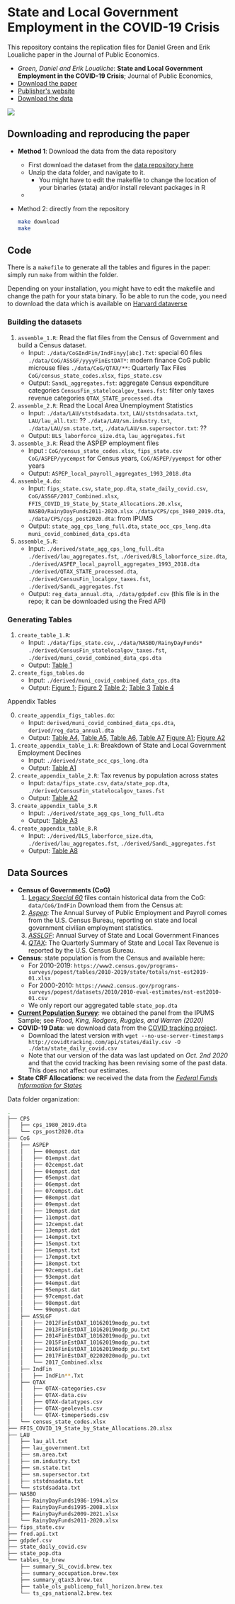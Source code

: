 # State and Local Government Employment in the COVID-19 Crisis

This repository contains the replication files for Daniel Green and Erik Loualiche paper in the Journal of Public Economics.

+ *Green, Daniel and Erik Loualiche*: **State and Local Government Employment in the COVID-19 Crisis**;  Journal of Public Economics, 
+ [Download the paper](https://loualiche.gitlab.io/www/docs/munis_covid_GL.pdf)
+ [Publisher's website](https://doi.org/10.1016/j.jpubeco.2020.104321)
+ [Download the data](https://doi.org/10.7910/DVN/F9TYAI)


![](output/figures/cares_logpop_rf_no_controls@2x.png)



## Downloading and reproducing the paper

+ **Method 1**: Download the data from the data repository
  + First download the dataset from the [data repository here](https://doi.org/10.7910/DVN/F9TYAI)
  + Unzip the data folder, and navigate to it.
    - You might have to edit the makefile to change the location of your binaries (stata) and/or install relevant packages in R
  + 

+ Method 2: directly from the repository
  ```bash
  make download
  make
  ```




## Code

There is a `makefile` to generate all the tables and figures in the paper: simply run `make` from within the folder. 

Depending on your installation, you might have to edit the makefile and change the path for your stata binary. 
To be able to run the code, you need to download the data which is available on [Harvard dataverse](https://doi.org/10.7910/DVN/F9TYAI)



### Building the datasets

1. `assemble_1.R`: Read the flat files from the Census of Government and build a Census dataset. 
   + Input:  `./data/CoGIndFin/IndFinyy[abc].Txt`: special 60 files
             `./data/CoG/ASSGF/yyyyFinEstDAT*`: modern finance CoG public microuse files
             `./data/CoG/QTAX/**`: Quarterly Tax Files
             `CoG/census_state_codes.xlsx`, `fips_state.csv`
   + Output: `SandL_aggregates.fst`: aggregate Census expenditure categories
             `CensusFin_statelocalgov_taxes.fst`: filter only taxes revenue categories
             `QTAX_STATE_processed.dta`
2. `assemble_2.R`: Read the Local Area Unemployment Statistics
   + Input: `./data/LAU/ststdsadata.txt`, `LAU/ststdnsadata.txt`, `LAU/lau_all.txt`: ??
            `./data/LAU/sm.industry.txt`, `./data/LAU/sm.state.txt`, `./data/LAU/sm.supersector.txt`: ??
   + Output: `BLS_laborforce_size.dta`, `lau_aggregates.fst`
3. `assemble_3.R`: Read the ASPEP employment files
   + Input : `CoG/census_state_codes.xlsx`, `fips_state.csv`
             `CoG/ASPEP/yycempst` for Census years, `CoG/ASPEP/yyempst` for other years
   + Output: `ASPEP_local_payroll_aggregates_1993_2018.dta`
4. `assemble_4.do`: 
   + Input: `fips_state.csv`, `state_pop.dta`,  `state_daily_covid.csv`, 
            `CoG/ASSGF/2017_Combined.xlsx`, 
            `FFIS_COVID_19_State_by_State_Allocations.20.xlsx`, `NASBO/RainyDayFunds2011-2020.xlsx`
            `./data/CPS/cps_1980_2019.dta`, `./data/CPS/cps_post2020.dta`: from IPUMS
   + Output: `state_agg_cps_long_full.dta`, `state_occ_cps_long.dta`
             `muni_covid_combined_data_cps.dta`
5. `assemble_5.R`: 
   + Input: `./derived/state_agg_cps_long_full.dta`
            `./derived/lau_aggregates.fst`, `./derived/BLS_laborforce_size.dta`, 
            `./derived/ASPEP_local_payroll_aggregates_1993_2018.dta`
            `./derived/QTAX_STATE_processed.dta`,
            `./derived/CensusFin_localgov_taxes.fst`, `./derived/SandL_aggregates.fst`
   + Output: `reg_data_annual.dta`, 
             `./data/gdpdef.csv` (this file is in the repo; it can be downloaded using the Fred API)


### Generating Tables

1. `create_table_1.R`: 
   + Input: `./data/fips_state.csv`,  `./data/NASBO/RainyDayFunds*`
            `./derived/CensusFin_statelocalgov_taxes.fst`, `./derived/muni_covid_combined_data_cps.dta`
   + Output: [Table 1](./output/tables/summary_SL_covid.tex)
2. `create_figs_tables.do`
   + Input: `./derived/muni_covid_combined_data_cps.dta`
   + Output: [Figure 1](output/figures/cares_logpop_fs.pdf); [Figure 2](output/figures/cares_logpop_rf_no_controls.pdf)
             [Table 2](output/tables/muniLaidoffCovidDiff.tex); [Table 3](output/tables/cares_laidoff_IV.tex)
             [Table 4](output/tables/stateLaidOff_rainyday.tex)


Appendix Tables

0. `create_appendix_figs_tables.do`: 
   + Input: `derived/muni_covid_combined_data_cps.dta`, `derived/reg_data_annual.dta`
   + Output: [Table A4](output/appendix/tables/muniLaidoffCovidDiff_state_and_local.tex), [Table A5](output/appendix/tables/muniLaidoffRobustness.tex), [Table A6](output/appendix/tables/april_thru_august_combined.tex), [Table A7](output/appendix/tables/muniEmployPanel.tex)
             [Figure A1](output/appendix/figures/muni_laidofffrac_salestax_april2020-eps-converted-to.pdf); [Figure A2](output/appendix/figures/cares_formula.pdf)
1. `create_appendix_table_1.R`: Breakdown of State and Local Government Employment Declines
   + Input: `./derived/state_occ_cps_long.dta`
   + Output: [Table A1](./output/appendix/tables/summary_occupation.tex)
2. `create_appendix_table_2.R`: Tax revenus by population across states
   + Input: `data/fips_state.csv`, `data/state_pop.dta`, 
            `./derived/CensusFin_statelocalgov_taxes.fst`            
   + Output: [Table A2](./output/appendix/tables/summary_qtax3.tex)
3. `create_appendix_table_3.R`
   + Input: `./derived/state_agg_cps_long_full.dta`
   + Output: [Table A3](./output/appendix/tables/ts_cps_national2.tex)
4. `create_appendix_table_8.R`
   + Input: `./derived/BLS_laborforce_size.dta`, `./derived/lau_aggregates.fst`, 
            `./derived/SandL_aggregates.fst`
   + Output: [Table A8](./output/appendix/tables/table_ols_publicemp_full_horizon.tex)



## Data Sources

+ **Census of Governments (CoG)**
  1. [Legacy *Special 60*](https://www.census.gov/programs-surveys/gov-finances/data/historical-data.html) files contain historical data from the CoG: `data/CoG/IndFin`
      Download them from the Census at: 
  2. [*Aspep*](https://www.census.gov/programs-surveys/apes.html): The Annual Survey of Public Employment and Payroll comes from the U.S. Census Bureau, reporting on state and local government civilian employment statistics.  
  3. [*ASSLGF*](https://www.census.gov/programs-surveys/state.html): Annual Survey of State and Local Government Finances 
  4. [*QTAX*](https://www.census.gov/programs-surveys/qtax.html): The Quarterly Summary of State and Local Tax Revenue is reported by the U.S. Census Bureau. 
+ **Census**: state population is from the Census and available here: 
  + For 2010-2019: `https://www2.census.gov/programs-surveys/popest/tables/2010-2019/state/totals/nst-est2019-01.xlsx`
  + For 2000-2010: `https://www2.census.gov/programs-surveys/popest/datasets/2010/2010-eval-estimates/nst-est2010-01.csv`
  + We only report our aggregated table `state_pop.dta`
+ [**Current Population Survey**](https://cps.ipums.org/cps/): we obtained the panel from the IPUMS Sample; see *Flood, King, Rodgers, Ruggles, and Warren (2020)*
+ **COVID-19 Data**: we download data from the [COVID tracking project](https://covidtracking.com).
  - Download the latest version with `wget --no-use-server-timestamps http://covidtracking.com/api/states/daily.csv -O  ./data/state_daily_covid.csv`  
  - Note that our version of the data was last updated on *Oct. 2nd 2020* and that the covid tracking has been revising some of the past data. This does not affect our estimates.
+ **State CRF Allocations**: we received the data from the [*Federal Funds Information for States*](https://ffis.org)


Data folder organization:
```bash
.
├── CPS
│   ├── cps_1980_2019.dta
│   └── cps_post2020.dta
├── CoG
│   ├── ASPEP
│   │   ├── 00empst.dat
│   │   ├── 01empst.dat
│   │   ├── 02cempst.dat
│   │   ├── 04empst.dat
│   │   ├── 05empst.dat
│   │   ├── 06empst.dat
│   │   ├── 07cempst.dat
│   │   ├── 08empst.dat
│   │   ├── 09empst.dat
│   │   ├── 10empst.dat
│   │   ├── 11empst.dat
│   │   ├── 12cempst.dat
│   │   ├── 13empst.dat
│   │   ├── 14empst.txt
│   │   ├── 15empst.txt
│   │   ├── 16empst.txt
│   │   ├── 17empst.txt
│   │   ├── 18empst.txt
│   │   ├── 92cempst.dat
│   │   ├── 93empst.dat
│   │   ├── 94empst.dat
│   │   ├── 95empst.dat
│   │   ├── 97cempst.dat
│   │   ├── 98empst.dat
│   │   └── 99empst.dat
│   ├── ASSLGF
│   │   ├── 2012FinEstDAT_10162019modp_pu.txt
│   │   ├── 2013FinEstDAT_10162019modp_pu.txt
│   │   ├── 2014FinEstDAT_10162019modp_pu.txt
│   │   ├── 2015FinEstDAT_10162019modp_pu.txt
│   │   ├── 2016FinEstDAT_10162019modp_pu.txt
│   │   ├── 2017FinEstDAT_02202020modp_pu.txt
│   │   └── 2017_Combined.xlsx
│   ├── IndFin
│   │   ├── IndFin**.Txt
│   ├── QTAX
│   │   ├── QTAX-categories.csv
│   │   ├── QTAX-data.csv
│   │   ├── QTAX-datatypes.csv
│   │   ├── QTAX-geolevels.csv
│   │   └── QTAX-timeperiods.csv
│   └── census_state_codes.xlsx
├── FFIS_COVID_19_State_by_State_Allocations.20.xlsx
├── LAU
│   ├── lau_all.txt
│   ├── lau_government.txt
│   ├── sm.area.txt
│   ├── sm.industry.txt
│   ├── sm.state.txt
│   ├── sm.supersector.txt
│   ├── ststdnsadata.txt
│   └── ststdsadata.txt
├── NASBO
│   ├── RainyDayFunds1986-1994.xlsx
│   ├── RainyDayFunds1995-2008.xlsx
│   ├── RainyDayFunds2009-2021.xlsx
│   └── RainyDayFunds2011-2020.xlsx
├── fips_state.csv
├── fred.api.txt
├── gdpdef.csv
├── state_daily_covid.csv
├── state_pop.dta
└── tables_to_brew
    ├── summary_SL_covid.brew.tex
    ├── summary_occupation.brew.tex
    ├── summary_qtax3.brew.tex
    ├── table_ols_publicemp_full_horizon.brew.tex
    └── ts_cps_national2.brew.tex
```




